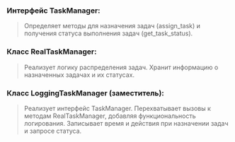 ### Интерфейс TaskManager:
>Определяет методы для назначения задач (assign_task) и получения статуса выполнения задач (get_task_status).

### Класс RealTaskManager:

> Реализует логику распределения задач.
    Хранит информацию о назначенных задачах и их статусах.

### Класс LoggingTaskManager (заместитель):

> Реализует интерфейс TaskManager.
    Перехватывает вызовы к методам RealTaskManager, добавляя функциональность логирования.
    Записывает время и действия при назначении задач и запросе статуса.

